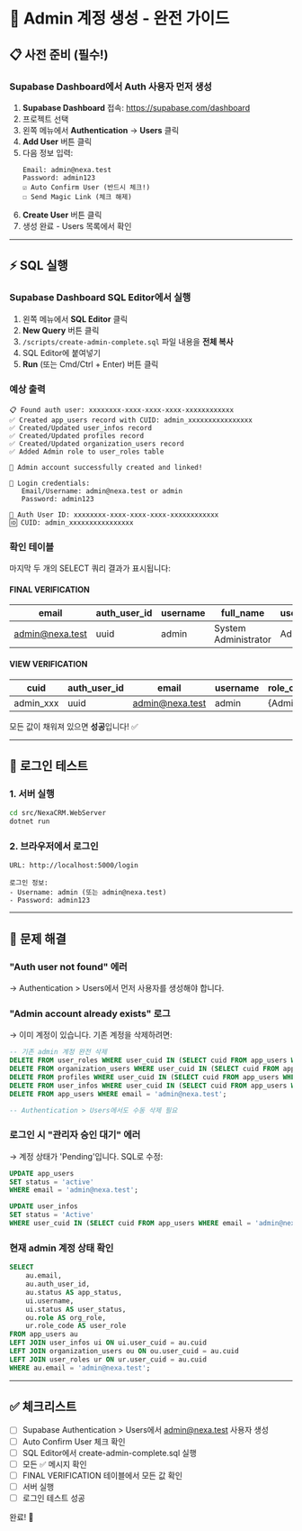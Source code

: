 # 🎯 Admin 계정 생성 - 완전 가이드

## 📋 사전 준비 (필수!)

### Supabase Dashboard에서 Auth 사용자 먼저 생성

1. **Supabase Dashboard** 접속: https://supabase.com/dashboard
2. 프로젝트 선택
3. 왼쪽 메뉴에서 **Authentication** → **Users** 클릭
4. **Add User** 버튼 클릭
5. 다음 정보 입력:
   ```
   Email: admin@nexa.test
   Password: admin123
   ☑️ Auto Confirm User (반드시 체크!)
   ☐ Send Magic Link (체크 해제)
   ```
6. **Create User** 버튼 클릭
7. 생성 완료 - Users 목록에서 확인

---

## ⚡ SQL 실행

### Supabase Dashboard SQL Editor에서 실행

1. 왼쪽 메뉴에서 **SQL Editor** 클릭
2. **New Query** 버튼 클릭
3. `/scripts/create-admin-complete.sql` 파일 내용을 **전체 복사**
4. SQL Editor에 붙여넣기
5. **Run** (또는 Cmd/Ctrl + Enter) 버튼 클릭

### 예상 출력

```
📋 Found auth user: xxxxxxxx-xxxx-xxxx-xxxx-xxxxxxxxxxxx
✅ Created app_users record with CUID: admin_xxxxxxxxxxxxxxxx
✅ Created/Updated user_infos record
✅ Created/Updated profiles record
✅ Created/Updated organization_users record
✅ Added Admin role to user_roles table

🎉 Admin account successfully created and linked!

📝 Login credentials:
   Email/Username: admin@nexa.test or admin
   Password: admin123

🔑 Auth User ID: xxxxxxxx-xxxx-xxxx-xxxx-xxxxxxxxxxxx
🆔 CUID: admin_xxxxxxxxxxxxxxxx
```

### 확인 테이블

마지막 두 개의 SELECT 쿼리 결과가 표시됩니다:

#### FINAL VERIFICATION
| email | auth_user_id | username | full_name | user_role | org_role | assigned_roles |
|-------|--------------|----------|-----------|-----------|----------|----------------|
| admin@nexa.test | uuid | admin | System Administrator | Admin | Admin | {Admin} |

#### VIEW VERIFICATION  
| cuid | auth_user_id | email | username | role_codes |
|------|--------------|-------|----------|------------|
| admin_xxx | uuid | admin@nexa.test | admin | {Admin} |

모든 값이 채워져 있으면 **성공**입니다! ✅

---

## 🔐 로그인 테스트

### 1. 서버 실행
```bash
cd src/NexaCRM.WebServer
dotnet run
```

### 2. 브라우저에서 로그인
```
URL: http://localhost:5000/login

로그인 정보:
- Username: admin (또는 admin@nexa.test)
- Password: admin123
```

---

## 🔧 문제 해결

### "Auth user not found" 에러
→ Authentication > Users에서 먼저 사용자를 생성해야 합니다.

### "Admin account already exists" 로그
→ 이미 계정이 있습니다. 기존 계정을 삭제하려면:

```sql
-- 기존 admin 계정 완전 삭제
DELETE FROM user_roles WHERE user_cuid IN (SELECT cuid FROM app_users WHERE email = 'admin@nexa.test');
DELETE FROM organization_users WHERE user_cuid IN (SELECT cuid FROM app_users WHERE email = 'admin@nexa.test');
DELETE FROM profiles WHERE user_cuid IN (SELECT cuid FROM app_users WHERE email = 'admin@nexa.test');
DELETE FROM user_infos WHERE user_cuid IN (SELECT cuid FROM app_users WHERE email = 'admin@nexa.test');
DELETE FROM app_users WHERE email = 'admin@nexa.test';

-- Authentication > Users에서도 수동 삭제 필요
```

### 로그인 시 "관리자 승인 대기" 에러
→ 계정 상태가 'Pending'입니다. SQL로 수정:

```sql
UPDATE app_users 
SET status = 'active' 
WHERE email = 'admin@nexa.test';

UPDATE user_infos 
SET status = 'Active' 
WHERE user_cuid IN (SELECT cuid FROM app_users WHERE email = 'admin@nexa.test');
```

### 현재 admin 계정 상태 확인

```sql
SELECT 
    au.email,
    au.auth_user_id,
    au.status AS app_status,
    ui.username,
    ui.status AS user_status,
    ou.role AS org_role,
    ur.role_code AS user_role
FROM app_users au
LEFT JOIN user_infos ui ON ui.user_cuid = au.cuid
LEFT JOIN organization_users ou ON ou.user_cuid = au.cuid
LEFT JOIN user_roles ur ON ur.user_cuid = au.cuid
WHERE au.email = 'admin@nexa.test';
```

---

## ✅ 체크리스트

- [ ] Supabase Authentication > Users에서 admin@nexa.test 사용자 생성
- [ ] Auto Confirm User 체크 확인
- [ ] SQL Editor에서 create-admin-complete.sql 실행
- [ ] 모든 ✅ 메시지 확인
- [ ] FINAL VERIFICATION 테이블에서 모든 값 확인
- [ ] 서버 실행
- [ ] 로그인 테스트 성공

완료! 🎉
